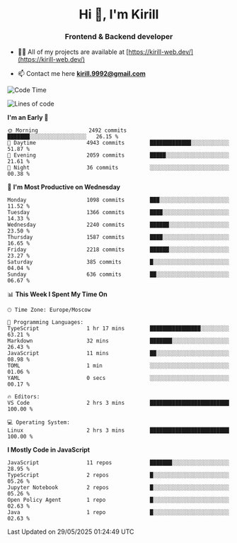 <h1 align="center">Hi 👋, I'm Kirill</h1>
<h3 align="center">Frontend & Backend developer</h3>

- 👨‍💻 All of my projects are available at [https://kirill-web.dev/](https://kirill-web.dev/)

- 📫 Contact me here **kirill.9992@gmail.com**











<!--START_SECTION:waka-->
![Code Time](http://img.shields.io/badge/Code%20Time-2%2C247%20hrs%202%20mins-blue)

![Lines of code](https://img.shields.io/badge/From%20Hello%20World%20I%27ve%20Written-5.4%20million%20lines%20of%20code-blue)

**I'm an Early 🐤** 

```text
🌞 Morning                2492 commits        ███████░░░░░░░░░░░░░░░░░░   26.15 % 
🌆 Daytime                4943 commits        █████████████░░░░░░░░░░░░   51.87 % 
🌃 Evening                2059 commits        █████░░░░░░░░░░░░░░░░░░░░   21.61 % 
🌙 Night                  36 commits          ░░░░░░░░░░░░░░░░░░░░░░░░░   00.38 % 
```
📅 **I'm Most Productive on Wednesday** 

```text
Monday                   1098 commits        ███░░░░░░░░░░░░░░░░░░░░░░   11.52 % 
Tuesday                  1366 commits        ████░░░░░░░░░░░░░░░░░░░░░   14.33 % 
Wednesday                2240 commits        ██████░░░░░░░░░░░░░░░░░░░   23.50 % 
Thursday                 1587 commits        ████░░░░░░░░░░░░░░░░░░░░░   16.65 % 
Friday                   2218 commits        ██████░░░░░░░░░░░░░░░░░░░   23.27 % 
Saturday                 385 commits         █░░░░░░░░░░░░░░░░░░░░░░░░   04.04 % 
Sunday                   636 commits         ██░░░░░░░░░░░░░░░░░░░░░░░   06.67 % 
```


📊 **This Week I Spent My Time On** 

```text
🕑︎ Time Zone: Europe/Moscow

💬 Programming Languages: 
TypeScript               1 hr 17 mins        ████████████████░░░░░░░░░   63.21 % 
Markdown                 32 mins             ███████░░░░░░░░░░░░░░░░░░   26.43 % 
JavaScript               11 mins             ██░░░░░░░░░░░░░░░░░░░░░░░   08.98 % 
TOML                     1 min               ░░░░░░░░░░░░░░░░░░░░░░░░░   01.06 % 
YAML                     0 secs              ░░░░░░░░░░░░░░░░░░░░░░░░░   00.17 % 

🔥 Editors: 
VS Code                  2 hrs 3 mins        █████████████████████████   100.00 % 

💻 Operating System: 
Linux                    2 hrs 3 mins        █████████████████████████   100.00 % 
```

**I Mostly Code in JavaScript** 

```text
JavaScript               11 repos            ███████░░░░░░░░░░░░░░░░░░   28.95 % 
TypeScript               2 repos             █░░░░░░░░░░░░░░░░░░░░░░░░   05.26 % 
Jupyter Notebook         2 repos             █░░░░░░░░░░░░░░░░░░░░░░░░   05.26 % 
Open Policy Agent        1 repo              █░░░░░░░░░░░░░░░░░░░░░░░░   02.63 % 
Java                     1 repo              █░░░░░░░░░░░░░░░░░░░░░░░░   02.63 % 
```




 Last Updated on 29/05/2025 01:24:49 UTC
<!--END_SECTION:waka-->
